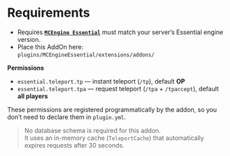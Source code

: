 # Requirements

- Requires [**`MCEngine Essential`**](https://github.com/MCEngine-Engine/essential/releases) must match your server’s Essential engine version.
- Place this AddOn here:  
  `plugins/MCEngineEssential/extensions/addons/`

**Permissions**
- `essential.teleport.tp` — instant teleport (`/tp`), default **OP**
- `essential.teleport.tpa` — request teleport (`/tpa` + `/tpaccept`), default **all players**

These permissions are registered programmatically by the addon, so you don’t need to declare them in `plugin.yml`.

> No database schema is required for this addon.  
> It uses an in-memory cache (`TeleportCache`) that automatically expires requests after 30 seconds.
